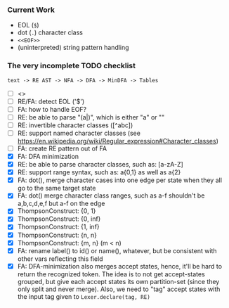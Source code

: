 ### Current Work

- EOL (`$`)
- dot (`.`) character class
- `<<EOF>>`
- (uninterpreted) string pattern handling

### The very incomplete TODO checklist

```
text -> RE AST -> NFA -> DFA -> MinDFA -> Tables
```

- [ ] <<more unit tests>>
- [ ] RE/FA: detect EOL ('$')
- [ ] FA: how to handle EOF?
- [ ] RE: be able to parse "(a|)", which is either "a" or ""
- [ ] RE: invertible character classes ([^abc])
- [ ] RE: support named character classes (see https://en.wikipedia.org/wiki/Regular_expression#Character_classes)
- [ ] FA: create RE pattern out of FA
- [x] FA: DFA minimization
- [x] RE: be able to parse character classes, such as: [a-zA-Z]
- [x] RE: support range syntax, such as: a{0,1} as well as a{2}
- [x] FA: dot(), merge character cases into one edge per state when they all go to the same target state
- [x] FA: dot() merge character class ranges, such as a-f shouldn't be a,b,c,d,e,f but a-f on the edge
- [x] ThompsonConstruct: {0, 1}
- [x] ThompsonConstruct: {0, inf}
- [x] ThompsonConstruct: {1, inf}
- [x] ThompsonConstruct: {n, n}
- [x] ThompsonConstruct: {m, n} (m < n)
- [x] FA: rename label() to id() or name(), whatever, but be consistent with other vars reflecting this field
- [x] FA: DFA-minimization also merges accept states, hence, it'll be hard to return the recognized
      token. The idea is to not get accept-states grouped, but give each accept states its own
      partition-set (since they only split and never merge).
      Also, we need to "tag" accept states with the input tag given to `Lexer.declare(tag, RE)`
